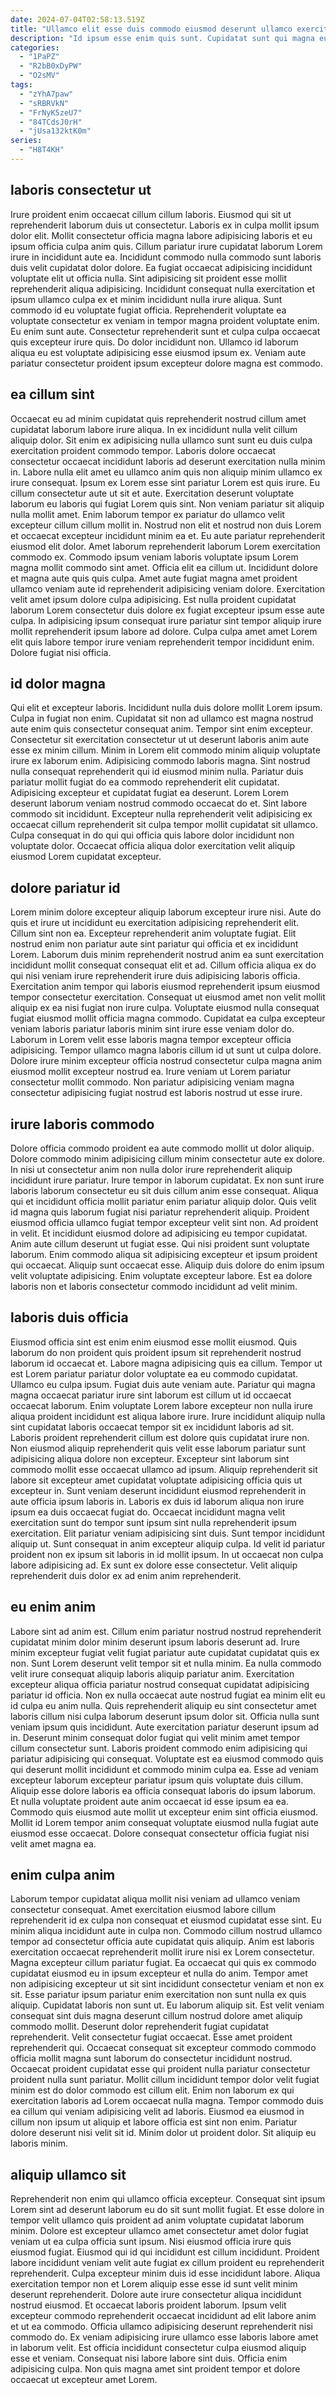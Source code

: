 ```yaml
---
date: 2024-07-04T02:58:13.519Z
title: "Ullamco elit esse duis commodo eiusmod deserunt ullamco exercitation do amet nostrud voluptate."
description: "Id ipsum esse enim quis sunt. Cupidatat sunt qui magna eu magna."
categories:
  - "1PaPZ"
  - "R2bB0xDyPW"
  - "O2sMV"
tags:
  - "zYhA7paw"
  - "sRBRVkN"
  - "FrNyK5zeU7"
  - "84TCdsJ0rH"
  - "jUsa132ktK0m"
series:
  - "H8T4KH"
---
```



## laboris consectetur ut

Irure proident enim occaecat cillum cillum laboris. Eiusmod qui sit ut reprehenderit laborum duis ut consectetur. Laboris ex in culpa mollit ipsum dolor elit. Mollit consectetur officia magna labore adipisicing laboris et eu ipsum officia culpa anim quis.
Cillum pariatur irure cupidatat laborum Lorem irure in incididunt aute ea. Incididunt commodo nulla commodo sunt laboris duis velit cupidatat dolor dolore. Ea fugiat occaecat adipisicing incididunt voluptate elit ut officia nulla. Sint adipisicing sit proident esse mollit reprehenderit aliqua adipisicing. Incididunt consequat nulla exercitation et ipsum ullamco culpa ex et minim incididunt nulla irure aliqua. Sunt commodo id eu voluptate fugiat officia. Reprehenderit voluptate ea voluptate consectetur ex veniam in tempor magna proident voluptate enim. Eu enim sunt aute.
Consectetur reprehenderit sunt et culpa culpa occaecat quis excepteur irure quis. Do dolor incididunt non. Ullamco id laborum aliqua eu est voluptate adipisicing esse eiusmod ipsum ex. Veniam aute pariatur consectetur proident ipsum excepteur dolore magna est commodo.

## ea cillum sint

Occaecat eu ad minim cupidatat quis reprehenderit nostrud cillum amet cupidatat laborum labore irure aliqua. In ex incididunt nulla velit cillum aliquip dolor. Sit enim ex adipisicing nulla ullamco sunt sunt eu duis culpa exercitation proident commodo tempor. Laboris dolore occaecat consectetur occaecat incididunt laboris ad deserunt exercitation nulla minim in. Labore nulla elit amet eu ullamco anim quis non aliquip minim ullamco ex irure consequat. Ipsum ex Lorem esse sint pariatur Lorem est quis irure. Eu cillum consectetur aute ut sit et aute.
Exercitation deserunt voluptate laborum eu laboris qui fugiat Lorem quis sint. Non veniam pariatur sit aliquip nulla mollit amet. Enim laborum tempor ex pariatur do ullamco velit excepteur cillum cillum mollit in. Nostrud non elit et nostrud non duis Lorem et occaecat excepteur incididunt minim ea et. Eu aute pariatur reprehenderit eiusmod elit dolor. Amet laborum reprehenderit laborum Lorem exercitation commodo ex. Commodo ipsum veniam laboris voluptate ipsum Lorem magna mollit commodo sint amet.
Officia elit ea cillum ut. Incididunt dolore et magna aute quis quis culpa. Amet aute fugiat magna amet proident ullamco veniam aute id reprehenderit adipisicing veniam dolore. Exercitation velit amet ipsum dolore culpa adipisicing. Est nulla proident cupidatat laborum Lorem consectetur duis dolore ex fugiat excepteur ipsum esse aute culpa. In adipisicing ipsum consequat irure pariatur sint tempor aliquip irure mollit reprehenderit ipsum labore ad dolore. Culpa culpa amet amet Lorem elit quis labore tempor irure veniam reprehenderit tempor incididunt enim. Dolore fugiat nisi officia.

## id dolor magna

Qui elit et excepteur laboris. Incididunt nulla duis dolore mollit Lorem ipsum. Culpa in fugiat non enim. Cupidatat sit non ad ullamco est magna nostrud aute enim quis consectetur consequat anim. Tempor sint enim excepteur. Consectetur sit exercitation consectetur ut ut deserunt laboris anim aute esse ex minim cillum. Minim in Lorem elit commodo minim aliquip voluptate irure ex laborum enim. Adipisicing commodo laboris magna.
Sint nostrud nulla consequat reprehenderit qui id eiusmod minim nulla. Pariatur duis pariatur mollit fugiat do ea commodo reprehenderit elit cupidatat. Adipisicing excepteur et cupidatat fugiat ea deserunt. Lorem Lorem deserunt laborum veniam nostrud commodo occaecat do et.
Sint labore commodo sit incididunt. Excepteur nulla reprehenderit velit adipisicing ex occaecat cillum reprehenderit sit culpa tempor mollit cupidatat sit ullamco. Culpa consequat in do qui qui officia quis labore dolor incididunt non voluptate dolor. Occaecat officia aliqua dolor exercitation velit aliquip eiusmod Lorem cupidatat excepteur.

## dolore pariatur id

Lorem minim dolore excepteur aliquip laborum excepteur irure nisi. Aute do quis et irure ut incididunt eu exercitation adipisicing reprehenderit elit. Cillum sint non ea. Excepteur reprehenderit anim voluptate fugiat. Elit nostrud enim non pariatur aute sint pariatur qui officia et ex incididunt Lorem.
Laborum duis minim reprehenderit nostrud anim ea sunt exercitation incididunt mollit consequat consequat elit et ad. Cillum officia aliqua ex do qui nisi veniam irure reprehenderit irure duis adipisicing laboris officia. Exercitation anim tempor qui laboris eiusmod reprehenderit ipsum eiusmod tempor consectetur exercitation. Consequat ut eiusmod amet non velit mollit aliquip ex ea nisi fugiat non irure culpa. Voluptate eiusmod nulla consequat fugiat eiusmod mollit officia magna commodo. Cupidatat ea culpa excepteur veniam laboris pariatur laboris minim sint irure esse veniam dolor do. Laborum in Lorem velit esse laboris magna tempor excepteur officia adipisicing.
Tempor ullamco magna laboris cillum id ut sunt ut culpa dolore. Dolore irure minim excepteur officia nostrud consectetur culpa magna anim eiusmod mollit excepteur nostrud ea. Irure veniam ut Lorem pariatur consectetur mollit commodo. Non pariatur adipisicing veniam magna consectetur adipisicing fugiat nostrud est laboris nostrud ut esse irure.

## irure laboris commodo

Dolore officia commodo proident ea aute commodo mollit ut dolor aliquip. Dolore commodo minim adipisicing cillum minim consectetur aute ex dolore. In nisi ut consectetur anim non nulla dolor irure reprehenderit aliquip incididunt irure pariatur. Irure tempor in laborum cupidatat. Ex non sunt irure laboris laborum consectetur eu sit duis cillum anim esse consequat.
Aliqua qui et incididunt officia mollit pariatur enim pariatur aliquip dolor. Quis velit id magna quis laborum fugiat nisi pariatur reprehenderit aliquip. Proident eiusmod officia ullamco fugiat tempor excepteur velit sint non. Ad proident in velit. Et incididunt eiusmod dolore ad adipisicing eu tempor cupidatat. Anim aute cillum deserunt ut fugiat esse. Qui nisi proident sunt voluptate laborum. Enim commodo aliqua sit adipisicing excepteur et ipsum proident qui occaecat.
Aliquip sunt occaecat esse. Aliquip duis dolore do enim ipsum velit voluptate adipisicing. Enim voluptate excepteur labore. Est ea dolore laboris non et laboris consectetur commodo incididunt ad velit minim.

## laboris duis officia

Eiusmod officia sint est enim enim eiusmod esse mollit eiusmod. Quis laborum do non proident quis proident ipsum sit reprehenderit nostrud laborum id occaecat et. Labore magna adipisicing quis ea cillum. Tempor ut est Lorem pariatur pariatur dolor voluptate ea eu commodo cupidatat. Ullamco eu culpa ipsum. Fugiat duis aute veniam aute. Pariatur qui magna magna occaecat pariatur irure sint laborum est cillum ut id occaecat occaecat laborum. Enim voluptate Lorem labore excepteur non nulla irure aliqua proident incididunt est aliqua labore irure.
Irure incididunt aliquip nulla sint cupidatat laboris occaecat tempor sit ex incididunt laboris ad sit. Laboris proident reprehenderit cillum est dolore quis cupidatat irure non. Non eiusmod aliquip reprehenderit quis velit esse laborum pariatur sunt adipisicing aliqua dolore non excepteur. Excepteur sint laborum sint commodo mollit esse occaecat ullamco ad ipsum. Aliquip reprehenderit sit labore sit excepteur amet cupidatat voluptate adipisicing officia quis ut excepteur in. Sunt veniam deserunt incididunt eiusmod reprehenderit in aute officia ipsum laboris in. Laboris ex duis id laborum aliqua non irure ipsum ea duis occaecat fugiat do.
Occaecat incididunt magna velit exercitation sunt do tempor sunt ipsum sint nulla reprehenderit ipsum exercitation. Elit pariatur veniam adipisicing sint duis. Sunt tempor incididunt aliquip ut. Sunt consequat in anim excepteur aliquip culpa. Id velit id pariatur proident non ex ipsum sit laboris in id mollit ipsum. In ut occaecat non culpa labore adipisicing ad. Ex sunt ex dolore esse consectetur. Velit aliquip reprehenderit duis dolor ex ad enim anim reprehenderit.

## eu enim anim

Labore sint ad anim est. Cillum enim pariatur nostrud nostrud reprehenderit cupidatat minim dolor minim deserunt ipsum laboris deserunt ad. Irure minim excepteur fugiat velit fugiat pariatur aute cupidatat cupidatat quis ex non. Sunt Lorem deserunt velit tempor sit et nulla minim. Ea nulla commodo velit irure consequat aliquip laboris aliquip pariatur anim. Exercitation excepteur aliqua officia pariatur nostrud consequat cupidatat adipisicing pariatur id officia. Non ex nulla occaecat aute nostrud fugiat ea minim elit eu id culpa eu anim nulla.
Quis reprehenderit aliquip eu sint consectetur amet laboris cillum nisi culpa laborum deserunt ipsum dolor sit. Officia nulla sunt veniam ipsum quis incididunt. Aute exercitation pariatur deserunt ipsum ad in. Deserunt minim consequat dolor fugiat qui velit minim amet tempor cillum consectetur sunt. Laboris proident commodo enim adipisicing qui pariatur adipisicing qui consequat. Voluptate est ea eiusmod commodo quis qui deserunt mollit incididunt et commodo minim culpa ea. Esse ad veniam excepteur laborum excepteur pariatur ipsum quis voluptate duis cillum.
Aliquip esse dolore laboris ea officia consequat laboris do ipsum laborum. Et nulla voluptate proident aute anim occaecat id esse ipsum ea ea. Commodo quis eiusmod aute mollit ut excepteur enim sint officia eiusmod. Mollit id Lorem tempor anim consequat voluptate eiusmod nulla fugiat aute eiusmod esse occaecat. Dolore consequat consectetur officia fugiat nisi velit amet magna ea.

## enim culpa anim

Laborum tempor cupidatat aliqua mollit nisi veniam ad ullamco veniam consectetur consequat. Amet exercitation eiusmod labore cillum reprehenderit id ex culpa non consequat et eiusmod cupidatat esse sint. Eu minim aliqua incididunt aute in culpa non. Commodo cillum nostrud ullamco tempor ad consectetur officia aute cupidatat quis aliquip. Anim est laboris exercitation occaecat reprehenderit mollit irure nisi ex Lorem consectetur. Magna excepteur cillum pariatur fugiat. Ea occaecat qui quis ex commodo cupidatat eiusmod eu in ipsum excepteur et nulla do anim. Tempor amet non adipisicing excepteur ut sit sint incididunt consectetur veniam et non ex sit.
Esse pariatur ipsum pariatur enim exercitation non sunt nulla ex quis aliquip. Cupidatat laboris non sunt ut. Eu laborum aliquip sit. Est velit veniam consequat sint duis magna deserunt cillum nostrud dolore amet aliquip commodo mollit. Deserunt dolor reprehenderit fugiat cupidatat reprehenderit. Velit consectetur fugiat occaecat. Esse amet proident reprehenderit qui. Occaecat consequat sit excepteur commodo commodo officia mollit magna sunt laborum do consectetur incididunt nostrud.
Occaecat proident cupidatat esse qui proident nulla pariatur consectetur proident nulla sunt pariatur. Mollit cillum incididunt tempor dolor velit fugiat minim est do dolor commodo est cillum elit. Enim non laborum ex qui exercitation laboris ad Lorem occaecat nulla magna. Tempor commodo duis ea cillum qui veniam adipisicing velit ad laboris. Eiusmod ea eiusmod in cillum non ipsum ut aliquip et labore officia est sint non enim. Pariatur dolore deserunt nisi velit sit id. Minim dolor ut proident dolor. Sit aliquip eu laboris minim.

## aliquip ullamco sit

Reprehenderit non enim qui ullamco officia excepteur. Consequat sint ipsum Lorem sint ad deserunt laborum eu do sit sunt mollit fugiat. Et esse dolore in tempor velit ullamco quis proident ad anim voluptate cupidatat laborum minim. Dolore est excepteur ullamco amet consectetur amet dolor fugiat veniam ut ea culpa officia sunt ipsum.
Nisi eiusmod officia irure quis eiusmod fugiat. Eiusmod qui id qui incididunt est cillum incididunt. Proident labore incididunt veniam velit aute fugiat ex cillum proident eu reprehenderit reprehenderit. Culpa excepteur minim duis id esse incididunt labore. Aliqua exercitation tempor non et Lorem aliquip esse esse id sunt velit minim deserunt reprehenderit. Dolore aute irure consectetur aliqua incididunt nostrud eiusmod.
Et occaecat laboris proident laborum. Ipsum velit excepteur commodo reprehenderit occaecat incididunt ad elit labore anim et ut ea commodo. Officia ullamco adipisicing deserunt reprehenderit nisi commodo do. Ex veniam adipisicing irure ullamco esse laboris labore amet in laborum velit. Est officia incididunt consectetur culpa eiusmod aliquip esse et veniam. Consequat nisi labore labore sint duis. Officia enim adipisicing culpa. Non quis magna amet sint proident tempor et dolore occaecat ut excepteur amet Lorem.


